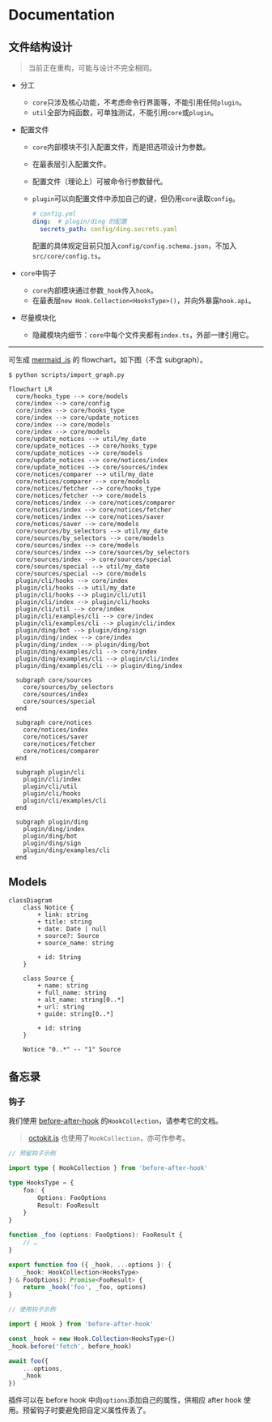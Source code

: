 # Documentation

## 文件结构设计

> 当前正在重构，可能与设计不完全相同。

- 分工
  - `core`只涉及核心功能，不考虑命令行界面等，不能引用任何`plugin`。
  - `util`全部为纯函数，可单独测试，不能引用`core`或`plugin`。
  
- 配置文件
  - `core`内部模块不引入配置文件，而是把选项设计为参数。
  
  - 在最表层引入配置文件。
  
  - 配置文件（理论上）可被命令行参数替代。
  
  - `plugin`可以向配置文件中添加自己的键，但仍用`core`读取`config`。
  
    ```yaml
    # config.yml
    ding:  # plugin/ding 的配置
      secrets_path: config/ding.secrets.yaml
    ```
  
    配置的具体规定目前只加入`config/config.schema.json`，不加入`src/core/config.ts`。
  
- `core`中钩子
  - `core`内部模块通过参数`_hook`传入`hook`。
  - 在最表层`new Hook.Collection<HooksType>()`，并向外暴露`hook.api`。
  
- 尽量模块化
  - 隐藏模块内细节：`core`中每个文件夹都有`index.ts`，外部一律引用它。

---

可生成 [mermaid .js](https://mermaid-js.github.io/mermaid/#/) 的 flowchart，如下图（不含 subgraph）。

```shell
$ python scripts/import_graph.py
```

```mermaid
flowchart LR
  core/hooks_type --> core/models
  core/index --> core/config
  core/index --> core/hooks_type
  core/index --> core/update_notices
  core/index --> core/models
  core/index --> core/models
  core/update_notices --> util/my_date
  core/update_notices --> core/hooks_type
  core/update_notices --> core/models
  core/update_notices --> core/notices/index
  core/update_notices --> core/sources/index
  core/notices/comparer --> util/my_date
  core/notices/comparer --> core/models
  core/notices/fetcher --> core/hooks_type
  core/notices/fetcher --> core/models
  core/notices/index --> core/notices/comparer
  core/notices/index --> core/notices/fetcher
  core/notices/index --> core/notices/saver
  core/notices/saver --> core/models
  core/sources/by_selectors --> util/my_date
  core/sources/by_selectors --> core/models
  core/sources/index --> core/models
  core/sources/index --> core/sources/by_selectors
  core/sources/index --> core/sources/special
  core/sources/special --> util/my_date
  core/sources/special --> core/models
  plugin/cli/hooks --> core/index
  plugin/cli/hooks --> util/my_date
  plugin/cli/hooks --> plugin/cli/util
  plugin/cli/index --> plugin/cli/hooks
  plugin/cli/util --> core/index
  plugin/cli/examples/cli --> core/index
  plugin/cli/examples/cli --> plugin/cli/index
  plugin/ding/bot --> plugin/ding/sign
  plugin/ding/index --> core/index
  plugin/ding/index --> plugin/ding/bot
  plugin/ding/examples/cli --> core/index
  plugin/ding/examples/cli --> plugin/cli/index
  plugin/ding/examples/cli --> plugin/ding/index

  subgraph core/sources
    core/sources/by_selectors
    core/sources/index
    core/sources/special
  end

  subgraph core/notices
    core/notices/index
    core/notices/saver
    core/notices/fetcher
    core/notices/comparer
  end

  subgraph plugin/cli
    plugin/cli/index
    plugin/cli/util
    plugin/cli/hooks
    plugin/cli/examples/cli
  end

  subgraph plugin/ding
    plugin/ding/index
    plugin/ding/bot
    plugin/ding/sign
    plugin/ding/examples/cli
  end

```

## Models

```mermaid
classDiagram
    class Notice {
        + link: string
        + title: string
        + date: Date | null
        + source?: Source
        + source_name: string

        + id: String
    }

    class Source {
        + name: string
        + full_name: string
        + alt_name: string[0..*]
        + url: string
        + guide: string[0..*]

        + id: string
    }

    Notice "0..*" -- "1" Source
```

## 备忘录

### 钩子

我们使用 [before-after-hook](https://www.npmjs.com/package/before-after-hook) 的`HookCollection`，请参考它的文档。

> [octokit.js](https://github.com/octokit/request.js) 也使用了`HookCollection`，亦可作参考。

```typescript
// 预留钩子示例

import type { HookCollection } from 'before-after-hook'

type HooksType = {
    foo: {
        Options: FooOptions
        Result: FooResult
    }
}

function _foo (options: FooOptions): FooResult {
    // …
}

export function foo ({ _hook, ...options }: {
    _hook: HookCollection<HooksType>
} & FooOptions): Promise<FooResult> {
    return _hook('foo', _foo, options)
}
```

```typescript
// 使用钩子示例

import { Hook } from 'before-after-hook'

const _hook = new Hook.Collection<HooksType>()
_hook.before('fetch', before_hook)

await foo({
    ...options,
    _hook
})
```

插件可以在 before hook 中向`options`添加自己的属性，供相应 after hook 使用。预留钩子时要避免把自定义属性传丢了。

